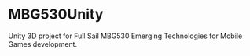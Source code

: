 MBG530Unity
===========

Unity 3D project for Full Sail MBG530 Emerging Technologies for Mobile Games development.
